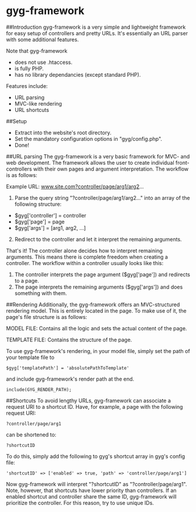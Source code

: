 gyg-framework
=============
##Introduction
gyg-framework is a very simple and lightweight framework for easy setup of controllers and pretty URLs. It's essentially an
URL parser with some additional features.

Note that gyg-framework
* does not use .htaccess.
* is fully PHP.
* has no library dependancies (except standard PHP).

Features include:
* URL parsing
* MVC-like rendering
* URL shortcuts

##Setup
* Extract into the website's root directory.
* Set the mandatory configuration options in "gyg/config.php".
* Done!
 

##URL parsing
The gyg-framework is a very basic framework for MVC- and web development. The framework allows the user to 
create individual front-controllers with their own pages and argument interpretation. The workflow is as follows:

Example URL: www.site.com?controller/page/arg1/arg2...

1. Parse the query string "?controller/page/arg1/arg2..." into an array of the following structure:
  * $gyg['controller'] = controller
  * $gyg['page'] = page
  * $gyg['args'] = [arg1, arg2, ...]
	
2. Redirect to the controller and let it interpret the remaining arguments.

That's it! The controller alone decides how to interpret remaining arguments. This means there is complete freedom when creating a controller.
The workflow within a controller usually looks like this:
1. The controller interprets the page argument ($gyg['page']) and redirects to a page.
2. The page interprets the remaining arguments ($gyg['args']) and does something with them.


##Rendering
Additionally, the gyg-framework offers an MVC-structured rendering model. This is entirely located in the page. To make use of it, the page's file
structure is as follows:

MODEL FILE:
Contains all the logic and sets the actual content of the page.

TEMPLATE FILE:
Contains the structure of the page.

To use gyg-framework's rendering, in your model file, simply set the path of your template file to 

    $gyg['templatePath'] = 'absolutePathToTemplate' 
and include gyg-framework's render path at the end.

    include(GYG_RENDER_PATH);
    
    
##Shortcuts
To avoid lengthy URLs, gyg-framework can associate a request URI to a shortcut ID. Have, for example, a page with the following request URI:

	?controller/page/arg1
can be shortened to:

	?shortcutID

To do this, simply add the following to gyg's shortcut array in gyg's config file:

	'shortcutID' => ['enabled' => true, 'path' => 'controller/page/arg1']

Now gyg-framework will interpret "?shortcutID" as "?controller/page/arg1". Note, however,
that shortcuts have lower priority than controllers. If an enabled shortcut and controller share
the same ID, gyg-framework will prioritize the controller. For this reason, try to use unique IDs.